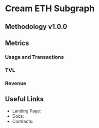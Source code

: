 # Cream ETH Subgraph

## Methodology v1.0.0

## Metrics

### Usage and Transactions

### TVL

### Revenue

## Useful Links

- Landing Page: 
- Docs: 
- Contracts: 
